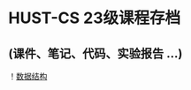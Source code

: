 # HUST-CS 23级课程存档
##  (课件、笔记、代码、实验报告 ...)
！[数据结构](https://github.com/Nuyoahwjl/draft/data_structure_experiment.git)
